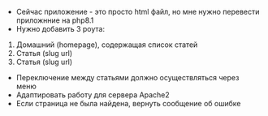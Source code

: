 - Сейчас приложение - это просто html файл, но мне нужно перевести приложнние на php8.1
- Нужно добавить 3 роута:
1. Домашний (homepage), содержащая список статей
2. Статья (slug url)
3. Статья (slug url)
- Переключение между статьями должно осуществляться через меню
- Адаптировать работу для сервера Apache2
- Если страница не была найдена, вернуть сообщение об ошибке